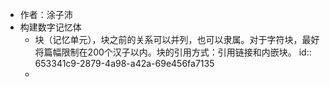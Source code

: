 - 作者：涂子沛
- 构建数字记忆体
	- 块（记忆单元），块之前的关系可以并列，也可以隶属。对于字符块，最好将篇幅限制在200个汉子以内。块的引用方式：引用链接和内嵌块。
	  id:: 653341c9-2879-4a98-a42a-69e456fa7135
	-
